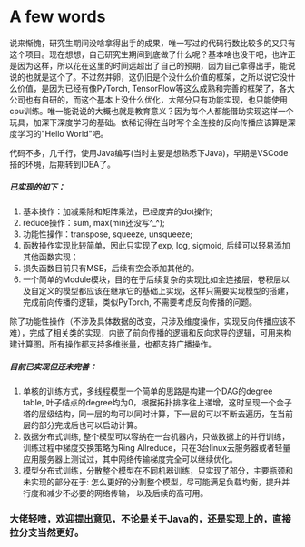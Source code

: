 # A few words
说来惭愧，研究生期间没啥拿得出手的成果，唯一写过的代码行数比较多的又只有这个项目。现在想想，自己研究生期间到底做了什么呢？基本啥也没干吧，也许正是因为这样，所以花在这里的时间远超出了自己的预期，因为自己拿得出手，能说说的也就是这个了。不过然并卵，这仍旧是个没什么价值的框架，之所以说它没什么价值，是因为已经有像PyTorch, TensorFlow等这么成熟和完善的框架了，各大公司也有自研的，而这个基本上没什么优化，大部分只有功能实现，也只能使用cpu训练。唯一能说说的大概也就是教育意义？因为每个人都能借助实现这样一个玩具，加深下深度学习的基础。依稀记得在当时写个全连接的反向传播应该算是深度学习的"Hello World"吧。 

代码不多，几千行，使用Java编写(当时主要是想熟悉下Java)，早期是VSCode搭的环境，后期转到IDEA了。

##### 已实现的如下：
1. 基本操作：加减乘除和矩阵乘法，已经废弃的dot操作;
2. reduce操作：sum, max(min还没写^_^);
3. 功能性操作：transpose, squeeze, unsqueeze;
4. 函数操作实现比较简单，因此只实现了exp, log, sigmoid, 后续可以轻易添加其他函数实现；
5. 损失函数目前只有MSE，后续有空会添加其他的。
6. 一个简单的Module模块，目的在于后续复杂的实现比如全连接层，卷积层以及自定义的模型都应该在继承它的基础上实现，这样只需要实现模型的搭建，完成前向传播的逻辑，类似PyTorch, 不需要考虑反向传播的问题。


除了功能性操作（不涉及具体数据的改变，只涉及维度操作，实现反向传播应该不难），完成了相关类的实现，内嵌了前向传播的逻辑和反向求导的逻辑，可用来构建计算图。所有操作都支持多维张量，也都支持广播操作。

##### 目前已实现但还未完善：
1.  单核的训练方式，多线程模型一个简单的思路是构建一个DAG的degree table, 叶子结点的degree均为0，根据拓扑排序往上递增，这时呈现一个金子塔的层级结构，同一层的均可以同时计算，下一层的可以不断去遍历，在当前层的部分完成后也可以启动计算。
1.  数据分布式训练, 整个模型可以容纳在一台机器内，只做数据上的并行训练，训练过程中梯度交换策略为Ring Allreduce，只在3台linux云服务器或者轻量应用服务器上测试过，其中网络传输梯度完全可以继续优化。
2.  模型分布式训练，分散整个模型在不同机器训练，只实现了部分，主要瓶颈和未实现的部分在于: 怎么更好的分割整个模型，尽可能满足负载均衡，提升并行度和减少不必要的网络传输， 以及后续的高可用。

### 大佬轻喷，欢迎提出意见，不论是关于Java的，还是实现上的，直接拉分支当然更好。




